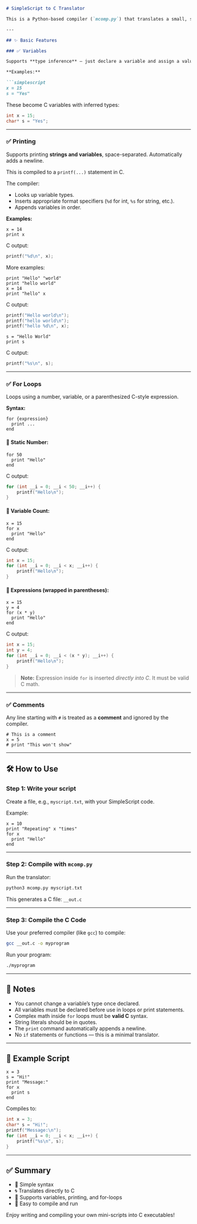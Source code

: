 ```markdown
# SimpleScript to C Translator

This is a Python-based compiler (`mcomp.py`) that translates a small, simple scripting language (called "SimpleScript") into C code, ready for compilation into an executable.

---

## ✨ Basic Features

### ✅ Variables

Supports **type inference** — just declare a variable and assign a value. **Do not change the variable's type** after declaration.

**Examples:**

```simplescript
x = 15
s = "Yes"
```

These become C variables with inferred types:

```c
int x = 15;
char* s = "Yes";
```

---

### ✅ Printing

Supports printing **strings and variables**, space-separated. Automatically adds a newline.

This is compiled to a `printf(...)` statement in C.

The compiler:
- Looks up variable types.
- Inserts appropriate format specifiers (`%d` for int, `%s` for string, etc.).
- Appends variables in order.

**Examples:**

```simplescript
x = 14
print x
```

C output:

```c
printf("%d\n", x);
```

More examples:

```simplescript
print "Hello" "world"
print "hello world"
x = 14
print "hello" x
```

C output:

```c
printf("Hello world\n");
printf("hello world\n");
printf("hello %d\n", x);
```

```simplescript
s = "Hello World"
print s
```

C output:

```c
printf("%s\n", s);
```

---

### ✅ For Loops

Loops using a number, variable, or a parenthesized C-style expression.

**Syntax:**

```simplescript
for {expression}
  print ...
end
```

#### 🔹 Static Number:

```simplescript
for 50
  print "Hello"
end
```

C output:

```c
for (int __i = 0; __i < 50; __i++) {
    printf("Hello\n");
}
```

#### 🔹 Variable Count:

```simplescript
x = 15
for x
  print "Hello"
end
```

C output:

```c
int x = 15;
for (int __i = 0; __i < x; __i++) {
    printf("Hello\n");
}
```

#### 🔹 Expressions (wrapped in parentheses):

```simplescript
x = 15
y = 4
for (x * y)
  print "Hello"
end
```

C output:

```c
int x = 15;
int y = 4;
for (int __i = 0; __i < (x * y); __i++) {
    printf("Hello\n");
}
```

> **Note:** Expression inside `for` is inserted *directly into C*. It must be valid C math.

---

### ✅ Comments

Any line starting with `#` is treated as a **comment** and ignored by the compiler.

```simplescript
# This is a comment
x = 5
# print "This won't show"
```

---

## 🛠 How to Use

### Step 1: Write your script

Create a file, e.g., `myscript.txt`, with your SimpleScript code.

Example:

```simplescript
x = 10
print "Repeating" x "times"
for x
  print "Hello"
end
```

---

### Step 2: Compile with `mcomp.py`

Run the translator:

```bash
python3 mcomp.py myscript.txt
```

This generates a C file: `__out.c`

---

### Step 3: Compile the C Code

Use your preferred compiler (like `gcc`) to compile:

```bash
gcc __out.c -o myprogram
```

Run your program:

```bash
./myprogram
```

---

## 🧠 Notes

- You cannot change a variable’s type once declared.
- All variables must be declared before use in loops or print statements.
- Complex math inside `for` loops must be **valid C** syntax.
- String literals should be in quotes.
- The `print` command automatically appends a newline.
- No `if` statements or functions — this is a minimal translator.

---

## 📁 Example Script

```simplescript
x = 3
s = "Hi!"
print "Message:"
for x
  print s
end
```

Compiles to:

```c
int x = 3;
char* s = "Hi!";
printf("Message:\n");
for (int __i = 0; __i < x; __i++) {
    printf("%s\n", s);
}
```

---

## ✅ Summary

- 🚀 Simple syntax
- 🌀 Translates directly to C
- 🧱 Supports variables, printing, and for-loops
- 🔧 Easy to compile and run

Enjoy writing and compiling your own mini-scripts into C executables!
```

